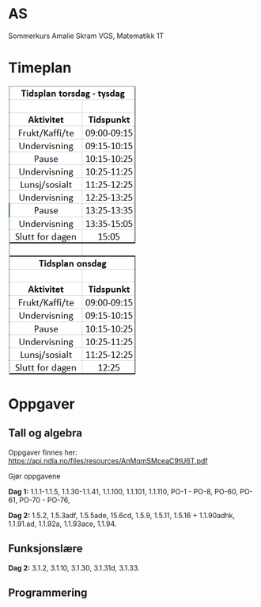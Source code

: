 # AS
Sommerkurs Amalie Skram VGS, Matematikk 1T

# Timeplan
![](timeplan.png)

# Oppgaver
## Tall og algebra
Oppgaver finnes her: https://api.ndla.no/files/resources/AnMqmSMceaC9tU6T.pdf

Gjør oppgavene

**Dag 1:** 1.1.1-1.1.5, 1.1.30-1.1.41, 1.1.100, 1.1.101, 1.1.110, PO-1 - PO-8, PO-60, PO-61, PO-70 - PO-76,

**Dag 2:** 1.5.2, 1.5.3adf, 1.5.5ade, 15.6cd, 1.5.9, 1.5.11, 1.5.16 + 1.1.90adhk, 1.1.91.ad, 1.1.92a, 1.1.93ace, 1.1.94.

## Funksjonslære

**Dag 2:** 3.1.2, 3.1.10, 3.1.30, 3.1.31d, 3.1.33.

## Programmering

[Emneevaluering, lag skjema]: #
